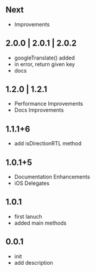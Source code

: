 ## Next

* Improvements

## 2.0.0 | 2.0.1 | 2.0.2

* googleTranslate() added
* in error, return given key
* docs

## 1.2.0 | 1.2.1

* Performance Improvements
* Docs Improvements

## 1.1.1+6

* add isDirectionRTL method


## 1.0.1+5

* Documentation Enhancements
* iOS Delegates

## 1.0.1

* first lanuch
* added main methods

## 0.0.1

* init
* add description

